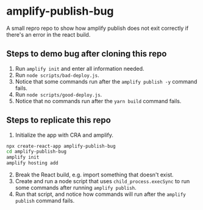 # amplify-publish-bug
A small repro repo to show how amplify publish does not exit correctly if there's an error in the react build.

## Steps to demo bug after cloning this repo
1. Run `amplify init` and enter all information needed.
2. Run `node scripts/bad-deploy.js`.
3. Notice that some commands run after the `amplify publish -y` command fails.
4. Run `node scripts/good-deploy.js`.
5. Notice that no commands run after the `yarn build` command fails.

## Steps to replicate this repo
1. Initialize the app with CRA and amplify.
```bash
npx create-react-app amplify-publish-bug
cd amplify-publish-bug
amplify init
amplify hosting add
```
2. Break the React build, e.g. import something that doesn't exist.
3. Create and run a node script that uses `child_process.execSync` to run some commands after running `amplify publish`.
4. Run that script, and notice how commands will run after the `amplify publish` command fails.
